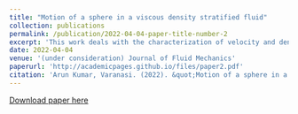 ```yaml
---
title: "Motion of a sphere in a viscous density stratified fluid"
collection: publications
permalink: /publication/2022-04-04-paper-title-number-2
excerpt: 'This work deals with the characterization of velocity and density fields due to a slow settling of sphere in a density stratified fluid'
date: 2022-04-04
venue: '(under consideration) Journal of Fluid Mechanics'
paperurl: 'http://academicpages.github.io/files/paper2.pdf'
citation: 'Arun Kumar, Varanasi. (2022). &quot;Motion of a sphere in a viscous density stratified fluid &quot; <i>under consideration for Journal of Fluid Mechanics </i>. 1(2).'
---
```


[Download paper here](http://academicpages.github.io/files/paper2.pdf)
